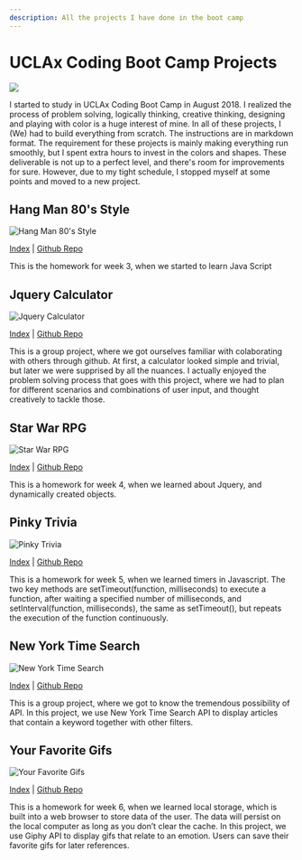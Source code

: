 ```yaml
---
description: All the projects I have done in the boot camp
---
```


# UCLAx Coding Boot Camp Projects

![](https://media.giphy.com/media/zOvBKUUEERdNm/giphy.gif)

I started to study in UCLAx Coding Boot Camp in August 2018. I realized the process of problem solving, logically thinking, creative thinking, designing and playing with color is a huge interest of mine. In all of these projects, I \(We\) had to build everything from scratch. The instructions are in markdown format. The requirement for these projects is mainly making everything run smoothly, but I spent extra hours to invest in the colors and shapes. These deliverable is not up to a perfect level, and there's room for improvements for sure. However, due to my tight schedule, I stopped myself at some points and moved to a new project. 

## Hang Man 80's Style

![Hang Man 80&apos;s Style](https://lh3.googleusercontent.com/uKg_vMHOon5gg6yE4nX-Cj91f08c2AenSQdGSmLqMsjbbDInsftA9FF5fhlf4j4MYZ6UIwQOOW7XFWl1X1RXSvYG7Zjyrmq9hU6duLka5MGHuGUpzOCLKKN803or2-Y1aYA-gLcG2w=w400)

[Index](https://vuduong191.github.io/Word-Guess-Game/) \| [Github Repo](https://github.com/vuduong191/Word-Guess-Game)

This is the homework for week 3, when we started to learn Java Script

## Jquery Calculator

![Jquery Calculator](https://lh3.googleusercontent.com/FZqtHP4DSDcvXb1RYEAzwSAdF95Q45KG6Dfir2jq-U5FCVwJ5Q45klQ8BhOIEz3ICIgRApSZz_IDgX5i1gALuytcnwCRWWpvdURzBV-SUBNiszP4vehg72f1u0tbt4jw1jX7FkbNJA=w400)

[Index](https://vuduong191.github.io/jQueryCalculator/) \| [Github Repo](https://github.com/vuduong191/jQueryCalculator)

This is a group project, where we got ourselves familiar with colaborating with others through github. At first, a calculator looked simple and trivial, but later we were supprised by all the nuances. I actually enjoyed the problem solving process that goes with this project, where we had to plan for different scenarios and combinations of user input, and thought creatively to tackle those.

## Star War RPG

![Star War RPG](https://lh3.googleusercontent.com/F4RhtkdzoRw1jBlQPTlvS9-UHHg70S2AGQuq_BpIjMhlrb-RG8Hz4E-SDSrr_S1DIvlKrI6r6CU59v8D51t3g75X6IDZFgIcU0SUro-sMXnUuiBErmD6dNJSHwaPcxbtI8Ddh1AgYg=w400)

[Index](https://vuduong191.github.io/unit-4-game/) \| [Github Repo](https://github.com/vuduong191/unit-4-game)

This is a homework for week 4, when we learned about Jquery, and dynamically created objects.

## Pinky Trivia

![Pinky Trivia](https://lh3.googleusercontent.com/SGqF8y34s_8w0Uza3QNXIOhXEOpJwpFfncDOk_IjT5yrDWoxwLTHV5Gob9N2Zjn7IKhgGG3WrZjceXbAYYe7zEjeFgL3w9c93M74YmOrShbJRbm4Xr92LREZOhI8KH6KM7I_AqBPuQ=w400)

[Index](https://vuduong191.github.io/TriviaGame/) \| [Github Repo](https://github.com/vuduong191/TriviaGame)

This is a homework for week 5, when we learned timers in Javascript. The two key methods are setTimeout\(function, milliseconds\) to execute a function, after waiting a specified number of milliseconds, and setInterval\(function, milliseconds\), the same as setTimeout\(\), but repeats the execution of the function continuously.

## New York Time Search

![New York Time Search](https://lh3.googleusercontent.com/aArJ0T9bg-jAcKf0ybLohjq39BCpyCAggNE7YOn3W1PDsUz3bBCn4IX3ProAxs7QNfclmZhtxo_RCibowYQsKLgadE3VzgdpBLeyObrOh2SBtbsawX8kt927yarJ7xZ_SN1AendKIw=w400)

[Index](https://vuduong191.github.io/NYTSearch/) \| [Github Repo](https://github.com/vuduong191/NYTSearch)

This is a group project, where we got to know the tremendous possibility of API. In this project, we use New York Time Search API to display articles that contain a keyword together with other filters.

## Your Favorite Gifs

![Your Favorite Gifs](https://lh3.googleusercontent.com/soDC6nZywgdQ1u5HV6Rn8rIMq9I9jlvGw9rzBoTmGJ3WXkuuT8_QAVDVww971q-DEwi1wlHkzkSiL2WSPsl81MNYYKIIuNfm_PszE7N6Xk1D_oxT932Q1YhERPBG1GaOXTohUEV2VQ=w400)

[Index](https://vuduong191.github.io/yourfavoritegifs/) \| [Github Repo](https://github.com/vuduong191/yourfavoritegifs)

This is a homework for week 6, when we learned local storage, which is built into a web browser to store data of the user. The data will persist on the local computer as long as you don’t clear the cache. In this project, we use Giphy API to display gifs that relate to an emotion. Users can save their favorite gifs for later references.

